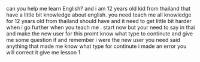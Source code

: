 can you help me learn English? and i am 12 years old kid from thailand that have a little bit knowledge about english. you need teach me all knowledge for 12 years old from thailand should have and it need to get little bit harder when i go further when you teach me . start now but your need to say in thai and make the new user for this promt know what type to continute and give me some question if and remember i were the new user you need said anything that made me know what type for continute i made an error you will correct it give me lesson 1 
